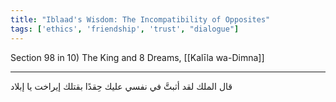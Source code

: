 ```yaml
---
title: "Iblaad's Wisdom: The Incompatibility of Opposites"
tags: ['ethics', 'friendship', 'trust', "dialogue"]
---
```


 Section 98 in 10) The King and 8 Dreams, [[Kalīla wa-Dimna]]

---
قال الملك لقد أثبتَّ في نفسي عليك حِقدًا بقتلك إيراخت يا إبلاد
